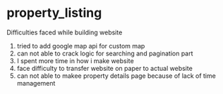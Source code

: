 # property_listing
Difficulties faced while building website

1) tried to add google map api for custom map
2) can not able to crack logic for searching and pagination part
3) I spent more time in how i make website
4) face difficulty to transfer website on paper to actual website
5) can not able to makee property details page because of lack of time management
